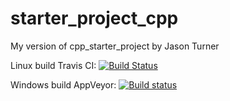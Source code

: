 # starter_project_cpp
My version of cpp_starter_project by Jason Turner

Linux build Travis CI:
[![Build Status](https://travis-ci.org/spjuanjoc/starter_project_cpp.svg?branch=master)](https://travis-ci.org/spjuanjoc/starter_project_cpp)

Windows build AppVeyor:
[![Build status](https://ci.appveyor.com/api/projects/status/0xu0u40bmg660nqb?svg=true)](https://ci.appveyor.com/project/spjuanjoc/starter-project-cpp)
